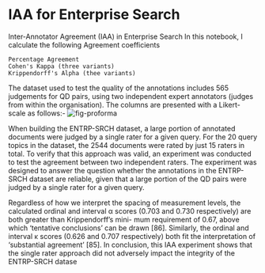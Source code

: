 # IAA for Enterprise Search
Inter-Annotator Agreement (IAA) in Enterprise Search
In this notebook, I calculate the following Agreement coefficients

    Percentage Agreement
    Cohen's Kappa (three variants)
    Krippendorff's Alpha (thee variants)

The dataset used to test the quality of the annotations includes 565 judgements for QD pairs, using two independent expert annotators (judges from within the organisation). The columns are presented with a Likert-scale as follows:-
![fig-proforma](https://github.com/ColinDaly75/IAA/assets/51714656/e8d14914-fc20-4ca8-9a94-59586e2f272c)



When building the ENTRP-SRCH dataset, a large portion of annotated documents were
judged by a single rater for a given query. For the 20 query topics in the dataset, the 2544
documents were rated by just 15 raters in total. To verify that this approach was valid,
an experiment was conducted to test the agreement between two independent raters. The
experiment was designed to answer the question whether the annotations in the ENTRP-
SRCH dataset are reliable, given that a large portion of the QD pairs were judged by a single
rater for a given query.

Regardless of how we interpret the spacing of measurement levels, the calculated ordinal and
interval α scores (0.703 and 0.730 respectively) are both greater than Krippendorff’s mini-
mum requirement of 0.67, above which ‘tentative conclusions’ can be drawn [86]. Similarly,
the ordinal and interval κ scores (0.626 and 0.707 respectively) both fit the interpretation of
‘substantial agreement’ [85]. In conclusion, this IAA experiment shows that the single rater
approach did not adversely impact the integrity of the ENTRP-SRCH datase
